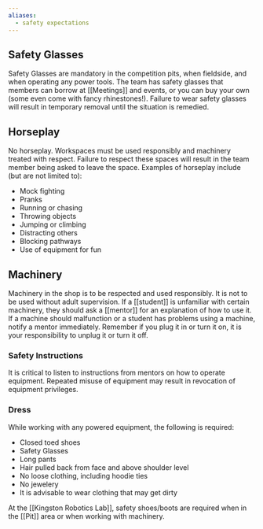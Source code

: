 ```yaml
---
aliases:
  - safety expectations
---
```

## Safety Glasses

Safety Glasses are mandatory in the competition pits, when fieldside, and when operating any power tools. The team has safety glasses that members can borrow at [[Meetings]] and events, or you can buy your own (some even come with fancy rhinestones!). Failure to wear safety glasses will result in temporary removal until the situation is remedied. 
## Horseplay

No horseplay. Workspaces must be used responsibly and machinery treated with respect. Failure to respect these spaces will result in the team member being asked to leave the space. Examples of horseplay include (but are not limited to):

- Mock fighting
- Pranks
- Running or chasing
- Throwing objects
- Jumping or climbing
- Distracting others
- Blocking pathways
- Use of equipment for fun  
## Machinery

Machinery in the shop is to be respected and used responsibly. It is not to be used without adult supervision. If a [[student]] is unfamiliar with certain machinery, they should ask a [[mentor]] for an explanation of how to use it. If a machine should malfunction or a student has problems using a machine, notify a mentor immediately. Remember if you plug it in or turn it on, it is your responsibility to unplug it or turn it off.
### Safety Instructions

It is critical to listen to instructions from mentors on how to operate equipment. Repeated misuse of equipment may result in revocation of equipment privileges.  
### Dress

While working with any powered equipment, the following is required:
- Closed toed shoes
- Safety Glasses
- Long pants
- Hair pulled back from face and above shoulder level
- No loose clothing, including hoodie ties
- No jewelery
- It is advisable to wear clothing that may get dirty

At the [[Kingston Robotics Lab]], safety shoes/boots are required when in the [[Pit]] area or when working with machinery.

